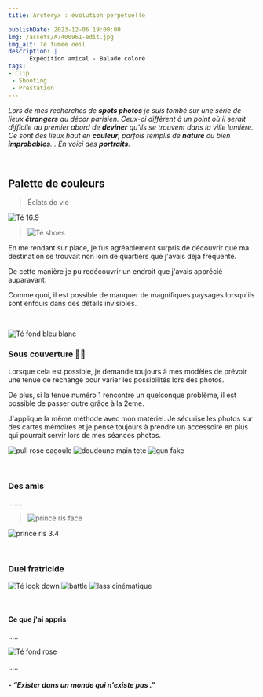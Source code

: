 ```yaml
---
title: Arcteryx : évolution perpétuelle 

publishDate: 2023-12-06 19:00:00
img: /assets/A7400961-edit.jpg
img_alt: Té fumée oeil
description: |
      Expédition amical - Balade coloré
tags:
- Clip
 - Shooting
 - Prestation
---
```


*Lors de mes recherches de **spots photos** je suis tombé sur une série de lieux **étrangers** au décor parisien. Ceux-ci diffèrent à un point où il serait difficile au premier abord de **deviner** qu'ils se trouvent dans la ville lumière. Ce sont des lieux haut en **couleur**, parfois remplis de **nature** ou bien **improbables**... En voici des **portraits**.*

<p>&nbsp;</p>

## Palette de couleurs
>Éclats de vie

![Té 16.9](/assets/A7400882-edit.jpg)

>![Té shoes](/assets/A7400890-edittuch.jpg)

En me rendant sur place, je fus agréablement surpris de découvrir que ma destination se trouvait non loin de quartiers que j'avais déjà fréquenté.

De cette manière je pu redécouvrir un endroit que j'avais apprécié auparavant.

Comme quoi, il est possible de manquer de magnifiques paysages lorsqu'ils sont enfouis dans des détails invisibles.


<p>&nbsp;</p>

![Té fond bleu blanc](/assets/A7400898-edit.jpg)

### Sous couverture 🥷🏼

Lorsque cela est possible, je demande toujours à mes modèles de prévoir une tenue de rechange pour varier les possibilités lors des photos.

De plus, si la tenue numéro 1 rencontre un quelconque problème, il est possible de passer outre grâce à la 2eme.

J'applique la même méthode avec mon matériel. Je sécurise les photos sur des cartes mémoires et je pense toujours à prendre un accessoire en plus qui pourrait servir lors de mes séances photos.


![pull rose cagoule](/assets/A7400924-edit.jpg)
![doudoune main tete](/assets/A7400943-edit-2.jpg)
![gun fake](/assets/A7400946-edit-crop.jpg)

<p>&nbsp;</p>

### Des amis

.......

>![prince ris face](/assets/A7400977-edit-1x1.jpg)

![prince ris 3.4](/assets/A7400978-edit-1x1.jpg)


<p>&nbsp;</p>


### Duel fratricide

![Té look down](/assets/A7401054(2).jpg)
![battle](/assets/A7401071-4.jpg)
![lass cinématique](/assets/A7401089(1).jpg)


<p>&nbsp;</p>

#### Ce que j'ai appris

.....


![Té fond rose](/assets/A7401000-edit.jpg)


.....

##### - *“Exister dans un monde qui n'existe pas .”*
